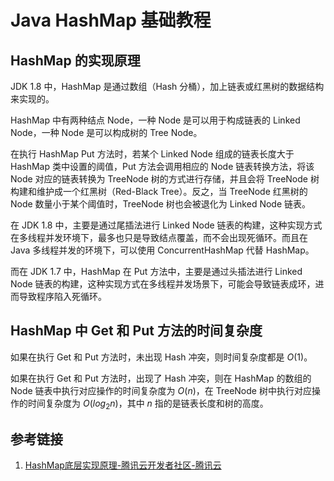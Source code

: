 # Java HashMap 基础教程

## HashMap 的实现原理

JDK 1.8 中，HashMap 是通过数组（Hash 分桶），加上链表或红黑树的数据结构来实现的。

HashMap 中有两种结点 Node，一种 Node 是可以用于构成链表的 Linked Node，一种 Node 是可以构成树的 Tree Node。

在执行 HashMap Put 方法时，若某个 Linked Node 组成的链表长度大于 HashMap 类中设置的阈值，Put 方法会调用相应的 Node 链表转换方法，将该 Node 对应的链表转换为 TreeNode 树的方式进行存储，并且会将 TreeNode 树构建和维护成一个红黑树（Red-Black Tree）。反之，当 TreeNode 红黑树的 Node 数量小于某个阈值时，TreeNode 树也会被退化为 Linked Node 链表。

在 JDK 1.8 中，主要是通过尾插法进行 Linked Node 链表的构建，这种实现方式在多线程并发环境下，最多也只是导致结点覆盖，而不会出现死循环。而且在 Java 多线程并发的环境下，可以使用 ConcurrentHashMap 代替 HashMap。

而在 JDK 1.7 中，HashMap 在 Put 方法中，主要是通过头插法进行 Linked Node 链表的构建，这种实现方式在多线程并发场景下，可能会导致链表成环，进而导致程序陷入死循环。

## HashMap 中 Get 和 Put 方法的时间复杂度

如果在执行 Get 和 Put 方法时，未出现 Hash 冲突，则时间复杂度都是 $O(1)$。

如果在执行 Get 和 Put 方法时，出现了 Hash 冲突，则在 HashMap 的数组的 Node 链表中执行对应操作的时间复杂度为 $O(n)$，在 TreeNode 树中执行对应操作的时间复杂度为 $O(log_{2}{n})$，其中 $n$ 指的是链表长度和树的高度。

## 参考链接

1. [HashMap底层实现原理-腾讯云开发者社区-腾讯云](https://cloud.tencent.com/developer/article/1830825)